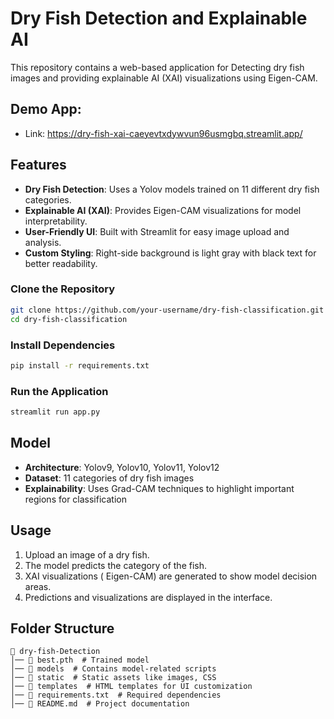 # Dry Fish Detection and Explainable AI

This repository contains a web-based application for Detecting dry fish images and providing explainable AI (XAI) visualizations using Eigen-CAM.

## Demo App: 
- Link: https://dry-fish-xai-caeyevtxdywvun96usmgbq.streamlit.app/

## Features
- **Dry Fish Detection**: Uses a Yolov models trained on 11 different dry fish categories.
- **Explainable AI (XAI)**: Provides  Eigen-CAM visualizations for model interpretability.
- **User-Friendly UI**: Built with Streamlit for easy image upload and analysis.
- **Custom Styling**: Right-side background is light gray with black text for better readability.

### Clone the Repository
```sh
git clone https://github.com/your-username/dry-fish-classification.git
cd dry-fish-classification
```

### Install Dependencies
```sh
pip install -r requirements.txt
```

### Run the Application
```sh
streamlit run app.py
```

## Model
- **Architecture**: Yolov9, Yolov10, Yolov11, Yolov12
- **Dataset**: 11 categories of dry fish images
- **Explainability**: Uses Grad-CAM techniques to highlight important regions for classification

## Usage
1. Upload an image of a dry fish.
2. The model predicts the category of the fish.
3. XAI visualizations ( Eigen-CAM) are generated to show model decision areas.
4. Predictions and visualizations are displayed in the interface.

## Folder Structure
```
📂 dry-fish-Detection
│── 📄 best.pth  # Trained model
│── 📂 models  # Contains model-related scripts
│── 📂 static  # Static assets like images, CSS
│── 📂 templates  # HTML templates for UI customization
│── 📂 requirements.txt  # Required dependencies
│── 📂 README.md  # Project documentation
```
